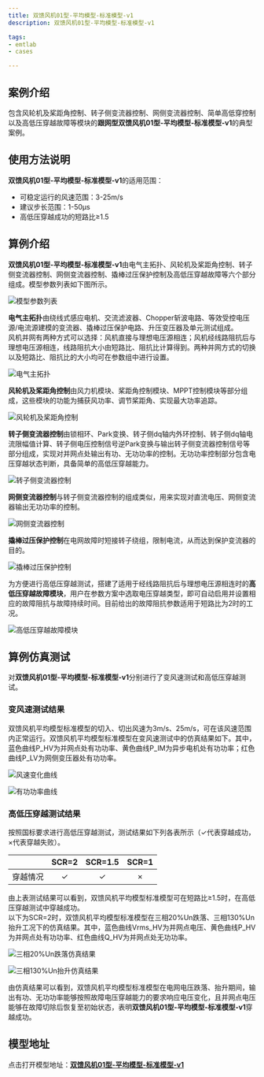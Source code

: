 ```yaml
---
title: 双馈风机01型-平均模型-标准模型-v1
description: 双馈风机01型-平均模型-标准模型-v1

tags:
- emtlab
- cases

---
```



## 案例介绍

包含风轮机及桨距角控制、转子侧变流器控制、网侧变流器控制、简单高低穿控制以及高低压穿越故障等模块的**跟网型双馈风机01型-平均模型-标准模型-v1**的典型案例。


## 使用方法说明

**双馈风机01型-平均模型-标准模型-v1**的适用范围：  
   + 可稳定运行的风速范围：3-25m/s  
   + 建议步长范围：1-50μs  
   + 高低压穿越成功的短路比≥1.5 

  
## 算例介绍

**双馈风机01型-平均模型-标准模型-v1**由电气主拓扑、风轮机及桨距角控制、转子侧变流器控制、网侧变流器控制、撬棒过压保护控制及高低压穿越故障等六个部分组成。模型参数列表如下图所示。  

![模型参数列表](./wtg_dfig_01-avm-std-v1b2-parameters.png "模型参数列表")

**电气主拓扑**由绕线式感应电机、交流滤波器、Chopper斩波电路、等效受控电压源/电流源建模的变流器、撬棒过压保护电路、升压变压器及单元测试组成。  
风机并网有两种方式可以选择：风机直接与理想电压源相连；风机经线路阻抗后与理想电压源相连，线路阻抗大小由短路比、阻抗比计算得到。两种并网方式的切换以及短路比、阻抗比的大小均可在参数组中进行设置。  

![电气主拓扑](./wtg_dfig_01-avm-std-v1b2-main.png "电气主拓扑")


**风轮机及桨距角控制**由风力机模块、桨距角控制模块、MPPT控制模块等部分组成，这些模块的功能为捕获风功率、调节桨距角、实现最大功率追踪。  

![风轮机及桨距角控制](./wtg_dfig_01-avm-std-v1b2-mppt.png "风轮机及桨距角控制")


**转子侧变流器控制**由锁相环、Park变换、转子侧dq轴内外环控制、转子侧dq轴电流限幅值计算、转子侧电压控制信号逆Park变换与输出转子侧变流器控制信号等部分组成，实现对并网点处输出有功、无功功率的控制。无功功率控制部分包含电压穿越状态判断，具备简单的高低压穿越能力。  

![转子侧变流器控制](./wtg_dfig_01-avm-std-v1b2-rsc.png "转子侧变流器控制")


**网侧变流器控制**与转子侧变流器控制的组成类似，用来实现对直流电压、网侧变流器输出无功功率的控制。  

![网侧变流器控制](./wtg_dfig_01-avm-std-v1b2-gsc.png "网侧变流器控制")

**撬棒过压保护控制**在电网故障时短接转子绕组，限制电流，从而达到保护变流器的目的。  

![撬棒过压保护控制](./wtg_dfig_01-avm-std-v1b2-crowbar.png "撬棒过压保护控制")

为方便进行高低压穿越测试，搭建了适用于经线路阻抗后与理想电压源相连时的**高低压穿越故障模块**，用户在参数方案中选取电压穿越类型，即可自动启用并设置相应的故障阻抗与故障持续时间。目前给出的故障阻抗参数适用于短路比为2时的工况。  

![高低压穿越故障模块](./wtg_dfig_01-avm-std-v1b2-fault.png "高低压穿越故障模块")





  
## 算例仿真测试

对**双馈风机01型-平均模型-标准模型-v1**分别进行了变风速测试和高低压穿越测试。

### 变风速测试结果
双馈风机平均模型标准模型的切入、切出风速为3m/s、25m/s，可在该风速范围内正常运行。双馈风机平均模型标准模型在变风速测试中的仿真结果如下。其中，蓝色曲线P_HV为并网点处有功功率、黄色曲线P_IM为异步电机处有功功率；红色曲线P_LV为网侧变压器处有功功率。  

![风速变化曲线](./wtg_dfig_01-avm-std-v1b2-vwind.png "风速变化曲线")  

![有功功率曲线](./wtg_dfig_01-avm-std-v1b2-pwind.png "有功功率曲线")


### 高低压穿越测试结果
按照国标要求进行高低压穿越测试，测试结果如下列各表所示（✓代表穿越成功，×代表穿越失败）。  

|          |  SCR=2  |  SCR=1.5  |  SCR=1  |
|:--------:|:-------:|:---------:|:-------:|
|  穿越情况 |    ✓    |    ✓     |   ×     |  

由上表测试结果可以看到，双馈风机平均模型标准模型可在短路比≥1.5时，在高低压穿越测试中穿越成功。  
以下为SCR=2时，双馈风机平均模型标准模型在三相20%Un跌落、三相130%Un抬升工况下的仿真结果。其中，蓝色曲线Vrms_HV为并网点电压、黄色曲线P_HV为并网点处有功功率、红色曲线Q_HV为并网点处无功功率。  

![三相20%Un跌落仿真结果](./wtg_dfig_01-avm-std-v1b2-lvrt.png "三相20%Un跌落仿真结果")  

![三相130%Un抬升仿真结果](./wtg_dfig_01-avm-std-v1b2-hvrt.png "三相130%Un抬升仿真结果")  


由仿真结果可以看到，双馈风机平均模型标准模型在电网电压跌落、抬升期间，输出有功、无功功率能够按照故障电压穿越能力的要求响应电压变化，且并网点电压能够在故障切除后恢复至初始状态，表明**双馈风机01型-平均模型-标准模型-v1**穿越成功。  

## 模型地址

点击打开模型地址：[**双馈风机01型-平均模型-标准模型-v1**](http://cloudpss-calculate.local.ddns.cloudpss.net/model/open-cloudpss/WTG_DFIG_01-avm-std-v1b2)  

<!-- 
## 附：修改及调试日志

+ 20250102 在标准详细化双馈风机的基础上，修改变流器模块为平均化变流器，平均化变流器与PSCAD平均化双馈风机模型中的变流器保持一致，并修改变流器输入的控制信号
+ 20250107 在转子侧变流器q轴PI控制中新增一个给PI控制器的重置信号，该信号会在监测到故障结束且电压回稳后动作，以解决风机输出无功在故障结束后回不到0的问题
+ 20250116 将封装的平均化变流器模块穿透到底层，并将受控电压源的输入信号控制环节整合到转子侧和网侧变流器控制图纸中
+ 20250117 增加双馈风机外接理想电压源或戴维南等效电压源的选项，并增添故障设置的相关参数
+ 20250226 将详细化模型的修改同步到平均化模型
    + 基于Simulink官方双馈风机模型，修改CloudPSS双馈风机模型电机、变流器PI控制相关参数，修改后风机在低风速下输出功率不再为负
    + 修改戴维南理想电压源的等值电阻电抗值，解决了风机接戴维南理想电压源时，输出无功一直跌落的问题
    + 增加风机接戴维南等效电压源时，由用户设置的短路比和阻抗比，计算得到戴维南等效电压源的阻抗值参数
    + 删去参数表中鼠笼相关参数
+ 20250310 根据标准模型规范修改相关描述
    + 设置风机高/低穿电压阈值和并网点电压为用户可调参数
    + 删去现有的外接戴维南等效电压源方式
+ 20250321 
    + 在并网处加入由短路比和阻抗比计算得到的线路阻抗
    + 提供风机直接与理想电压源相连，经线路阻抗与理想电压源相连两种并网方式
    + 加入高低穿故障测试模块
+ 20250326 
    + 优化高低穿故障测试模块，给定SCR=2时进行高低穿测试时的故障阻抗、电容大小
    + 修改受控电压源内阻为0.01Ω
    + 修改转子侧外环控制中低压功率逻辑特征电压值参数，以解决SCR=1.5时电压穿越失败的问题
+ 20250328 修改转子侧变流器控制中定子电阻为有名值
+ 20250727 更新模型版本为v1b2，更新内容如下：
    + 修改直流电容的初始电压为直流电压基准值
    + 模型描述修改为markdown格式
    + 删去不必要的电流表
    + 优化变量名和模型布局
    + 修改电流方向和坐标变化，统一注入电网为正
    + 调整变流器控制中d轴电流、q轴电流与输出有功、无功功率方向一致
    + 不启用crowbar时禁用整个crowbar电路，否则会出现功率振荡问题
    + 删去与转子侧、网侧受控电压源相连的5e-4大小的电阻，简化风机模型
    + 模型描述修改为markdown格式
    + 将受控电压源内阻改为0Ω
    + 增加闭锁二极管启用开关
 
-->

